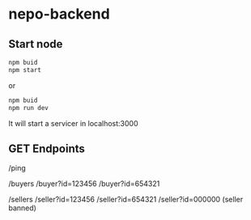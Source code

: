 # nepo-backend

## Start node
```bash
npm buid
npm start
```
or
```bash
npm buid
npm run dev
```

It will start a servicer in localhost:3000

## GET Endpoints
/ping

/buyers
/buyer?id=123456
/buyer?id=654321

/sellers
/seller?id=123456
/seller?id=654321
/seller?id=000000 (seller banned)
